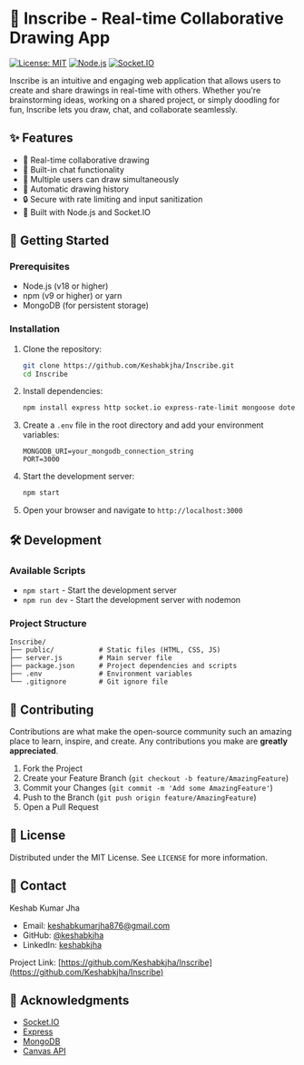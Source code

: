 # 🎨 Inscribe - Real-time Collaborative Drawing App

[![License: MIT](https://img.shields.io/badge/License-MIT-yellow.svg)](https://opensource.org/licenses/MIT)
[![Node.js](https://img.shields.io/badge/Node.js-18.x-brightgreen)](https://nodejs.org/)
[![Socket.IO](https://img.shields.io/badge/Socket.IO-4.x-010101)](https://socket.io/)

Inscribe is an intuitive and engaging web application that allows users to create and share drawings in real-time with others. Whether you're brainstorming ideas, working on a shared project, or simply doodling for fun, Inscribe lets you draw, chat, and collaborate seamlessly.

## ✨ Features

- 🎨 Real-time collaborative drawing
- 💬 Built-in chat functionality
- 👥 Multiple users can draw simultaneously
- 💾 Automatic drawing history
- 🔒 Secure with rate limiting and input sanitization
- 🚀 Built with Node.js and Socket.IO

## 🚀 Getting Started

### Prerequisites

- Node.js (v18 or higher)
- npm (v9 or higher) or yarn
- MongoDB (for persistent storage)

### Installation

1. Clone the repository:
   ```bash
   git clone https://github.com/Keshabkjha/Inscribe.git
   cd Inscribe
   ```

2. Install dependencies:
   ```bash
   npm install express http socket.io express-rate-limit mongoose dotenv sanitize-html
   ```

3. Create a `.env` file in the root directory and add your environment variables:
   ```env
   MONGODB_URI=your_mongodb_connection_string
   PORT=3000
   ```

4. Start the development server:
   ```bash
   npm start
   ```

5. Open your browser and navigate to `http://localhost:3000`

## 🛠️ Development

### Available Scripts

- `npm start` - Start the development server
- `npm run dev` - Start the development server with nodemon

### Project Structure

```
Inscribe/
├── public/           # Static files (HTML, CSS, JS)
├── server.js         # Main server file
├── package.json      # Project dependencies and scripts
├── .env              # Environment variables
└── .gitignore        # Git ignore file
```

## 🤝 Contributing

Contributions are what make the open-source community such an amazing place to learn, inspire, and create. Any contributions you make are **greatly appreciated**.

1. Fork the Project
2. Create your Feature Branch (`git checkout -b feature/AmazingFeature`)
3. Commit your Changes (`git commit -m 'Add some AmazingFeature'`)
4. Push to the Branch (`git push origin feature/AmazingFeature`)
5. Open a Pull Request

## 📝 License

Distributed under the MIT License. See `LICENSE` for more information.

## 📧 Contact

Keshab Kumar Jha 
- Email: keshabkumarjha876@gmail.com
- GitHub: [@keshabkjha](https://github.com/Keshabkjha)
- LinkedIn: [keshabkjha](https://www.linkedin.com/in/keshabkjha/)

Project Link: [https://github.com/Keshabkjha/Inscribe](https://github.com/Keshabkjha/Inscribe)

## 🙏 Acknowledgments

- [Socket.IO](https://socket.io/)
- [Express](https://expressjs.com/)
- [MongoDB](https://www.mongodb.com/)
- [Canvas API](https://developer.mozilla.org/en-US/docs/Web/API/Canvas_API)